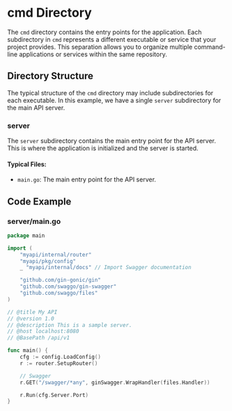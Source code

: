 # cmd Directory

The `cmd` directory contains the entry points for the application. Each subdirectory in `cmd` represents a different executable or service that your project provides. This separation allows you to organize multiple command-line applications or services within the same repository.

## Directory Structure

The typical structure of the `cmd` directory may include subdirectories for each executable. In this example, we have a single `server` subdirectory for the main API server.

### server

The `server` subdirectory contains the main entry point for the API server. This is where the application is initialized and the server is started.

#### Typical Files:

- `main.go`: The main entry point for the API server.

## Code Example

### server/main.go

```go
package main

import (
    "myapi/internal/router"
    "myapi/pkg/config"
    _ "myapi/internal/docs" // Import Swagger documentation

    "github.com/gin-gonic/gin"
    "github.com/swaggo/gin-swagger"
    "github.com/swaggo/files"
)

// @title My API
// @version 1.0
// @description This is a sample server.
// @host localhost:8080
// @BasePath /api/v1

func main() {
    cfg := config.LoadConfig()
    r := router.SetupRouter()

    // Swagger
    r.GET("/swagger/*any", ginSwagger.WrapHandler(files.Handler))

    r.Run(cfg.Server.Port)
}
